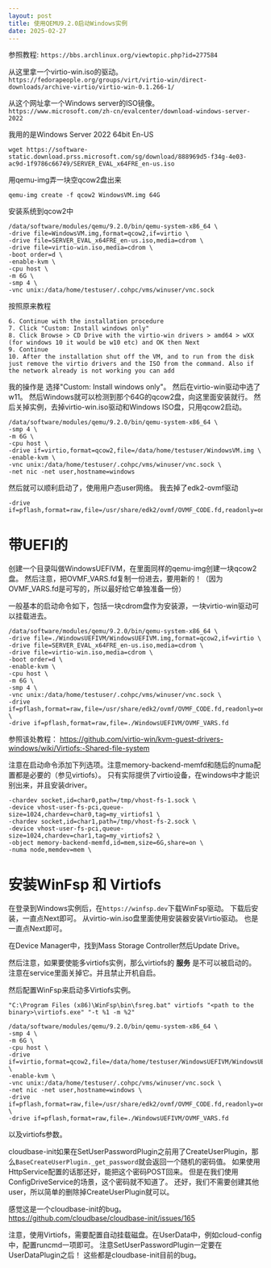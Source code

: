 ```yaml
---
layout: post
title: 使用QEMU9.2.0启动Windows实例
date: 2025-02-27
---
```


参照教程: 
`https://bbs.archlinux.org/viewtopic.php?id=277584`

从这里拿一个virtio-win.iso的驱动。
`https://fedorapeople.org/groups/virt/virtio-win/direct-downloads/archive-virtio/virtio-win-0.1.266-1/`

从这个网址拿一个Windows server的ISO镜像。
`https://www.microsoft.com/zh-cn/evalcenter/download-windows-server-2022`

我用的是Windows Server 2022 64bit En-US
```shell
wget https://software-static.download.prss.microsoft.com/sg/download/888969d5-f34g-4e03-ac9d-1f9786c66749/SERVER_EVAL_x64FRE_en-us.iso
```

用qemu-img弄一块空qcow2盘出来
```shell
qemu-img create -f qcow2 WindowsVM.img 64G
```

安装系统到qcow2中
```shell
/data/software/modules/qemu/9.2.0/bin/qemu-system-x86_64 \
-drive file=WindowsVM.img,format=qcow2,if=virtio \
-drive file=SERVER_EVAL_x64FRE_en-us.iso,media=cdrom \
-drive file=virtio-win.iso,media=cdrom \
-boot order=d \
-enable-kvm \
-cpu host \
-m 6G \
-smp 4 \
-vnc unix:/data/home/testuser/.cohpc/vms/winuser/vnc.sock
```

按照原来教程
```
6. Continue with the installation procedure
7. Click "Custom: Install windows only"
8. Click Browse > CD Drive with the virtio-win drivers > amd64 > wXX (for windows 10 it would be w10 etc) and OK then Next
9. Continue
10. After the installation shut off the VM, and to run from the disk just remove the virtio drivers and the ISO from the command. Also if the network already is not working you can add
```

我的操作是
选择"Custom: Install windows only"。
然后在virtio-win驱动中选了w11。
然后Windows就可以检测到那个64G的qcow2盘，向这里面安装就行。
然后关掉实例，去掉virtio-win.iso驱动和Windows ISO盘，只用qcow2启动。

```shell
/data/software/modules/qemu/9.2.0/bin/qemu-system-x86_64 \
-smp 4 \
-m 6G \
-cpu host \
-drive if=virtio,format=qcow2,file=/data/home/testuser/WindowsVM.img \
-enable-kvm \
-vnc unix:/data/home/testuser/.cohpc/vms/winuser/vnc.sock \
-net nic -net user,hostname=windows
```
然后就可以顺利启动了，使用用户态user网络。
我去掉了edk2-ovmf驱动
```
-drive if=pflash,format=raw,file=/usr/share/edk2/ovmf/OVMF_CODE.fd,readonly=on
```

# 带UEFI的

创建一个目录叫做WindowsUEFIVM，在里面同样的qemu-img创建一块qcow2盘。
然后注意，把OVMF_VARS.fd复制一份进去，要用新的！（因为OVMF_VARS.fd是可写的，所以最好给它单独准备一份）

一般基本的启动命令如下，包括一块cdrom盘作为安装源，一块virtio-win驱动可以挂载进去。
```shell
/data/software/modules/qemu/9.2.0/bin/qemu-system-x86_64 \
-drive file=./WindowsUEFIVM/WindowsUEFIVM.img,format=qcow2,if=virtio \
-drive file=SERVER_EVAL_x64FRE_en-us.iso,media=cdrom \
-drive file=virtio-win.iso,media=cdrom \
-boot order=d \
-enable-kvm \
-cpu host \
-m 6G \
-smp 4 \
-vnc unix:/data/home/testuser/.cohpc/vms/winuser/vnc.sock \
-drive if=pflash,format=raw,file=/usr/share/edk2/ovmf/OVMF_CODE.fd,readonly=on \
-drive if=pflash,format=raw,file=./WindowsUEFIVM/OVMF_VARS.fd
```

参照该处教程：
https://github.com/virtio-win/kvm-guest-drivers-windows/wiki/Virtiofs:-Shared-file-system


注意在启动命令添加下列选项。注意memory-backend-memfd和随后的numa配置都是必要的（参见virtiofs）。
只有实际提供了virtio设备，在windows中才能识别出来，并且安装driver。
```
-chardev socket,id=char0,path=/tmp/vhost-fs-1.sock \
-device vhost-user-fs-pci,queue-size=1024,chardev=char0,tag=my_virtiofs1 \
-chardev socket,id=char1,path=/tmp/vhost-fs-2.sock \
-device vhost-user-fs-pci,queue-size=1024,chardev=char1,tag=my_virtiofs2 \
-object memory-backend-memfd,id=mem,size=6G,share=on \
-numa node,memdev=mem \
```

# 安装WinFsp 和 Virtiofs

在登录到Windows实例后，在`https://winfsp.dev`下载WinFsp驱动。
下载后安装，一直点Next即可。
从virtio-win.iso盘里面使用安装器安装Virtio驱动。
也是一直点Next即可。

在Device Manager中，找到Mass Storage Controller然后Update Drive。

然后注意，如果要使能多virtiofs实例，那么virtiofs的 **服务** 是不可以被启动的。
注意在service里面关掉它。并且禁止开机自启。

然后配置WinFsp来启动多Virtiofs实例。
```shell
"C:\Program Files (x86)\WinFsp\bin\fsreg.bat" virtiofs "<path to the binary>\virtiofs.exe" "-t %1 -m %2"
```


```shell
/data/software/modules/qemu/9.2.0/bin/qemu-system-x86_64 \
-smp 4 \
-m 6G \
-cpu host \
-drive if=virtio,format=qcow2,file=/data/home/testuser/WindowsUEFIVM/WindowsUEFIVM.img \
-enable-kvm \
-vnc unix:/data/home/testuser/.cohpc/vms/winuser/vnc.sock \
-net nic -net user,hostname=windows \
-drive if=pflash,format=raw,file=/usr/share/edk2/ovmf/OVMF_CODE.fd,readonly=on \
-drive if=pflash,format=raw,file=./WindowsUEFIVM/OVMF_VARS.fd
```

以及virtiofs参数。

cloudbase-init如果在SetUserPasswordPlugin之前用了CreateUserPlugin，那么`BaseCreateUserPlugin._get_password`就会返回一个随机的密码值。
如果使用HttpService配置的话那还好，能把这个密码POST回来。
但是在我们使用ConfigDriveService的场景，这个密码就不知道了。
还好，我们不需要创建其他user，所以简单的删除掉CreateUserPlugin就可以。

感觉这是一个cloudbase-init的bug。
https://github.com/cloudbase/cloudbase-init/issues/165

注意，使用Virtiofs，需要配置自动挂载磁盘。在UserData中，例如cloud-config中，配置runcmd一项即可。
注意SetUserPasswordPlugin一定要在UserDataPlugin之后！
这些都是cloudbase-init目前的bug。
